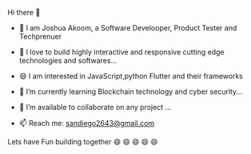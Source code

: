  Hi there 👋


- 🔭 I am Joshua Akoom, a Software Develooper, Product Tester and Techprenuer

- 🌱 I love to build highly interactive and responsive cutting edge technologies and softwares...

- 😄 I am interested in JavaScript,python Flutter and their frameworks

- 🤔 I’m currently learning Blockchain technology and cyber security...

- 👯 I’m available to collaborate on any project ...

- 📫 Reach me: sandiego2643@gmail.com

Lets have Fun building together 😄 😄 😄 😄 😄 
